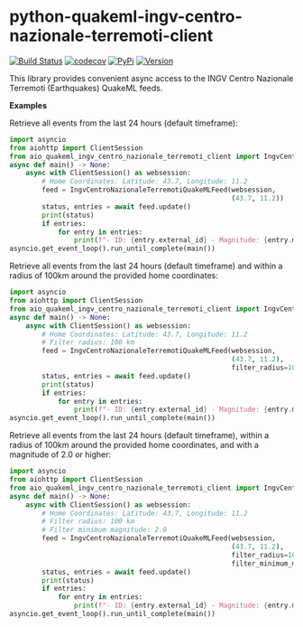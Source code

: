 # python-quakeml-ingv-centro-nazionale-terremoti-client

[![Build Status](https://github.com/exxamalte/python-aio-quakeml-ingv-centro-nazionale-terremoti-client/workflows/CI/badge.svg?branch=main)](https://github.com/exxamalte/python-aio-quakeml-ingv-centro-nazionale-terremoti-client/actions?workflow=CI)
[![codecov](https://codecov.io/gh/exxamalte/python-aio-quakeml-ingv-centro-nazionale-terremoti-client/branch/main/graph/badge.svg?token=15DT06IN30)](https://codecov.io/gh/exxamalte/python-aio-quakeml-ingv-centro-nazionale-terremoti-client)
[![PyPi](https://img.shields.io/pypi/v/aio-quakeml-ingv-centro-nazionale-terremoti-client.svg)](https://pypi.python.org/pypi/aio-quakeml-ingv-centro-nazionale-terremoti-client)
[![Version](https://img.shields.io/pypi/pyversions/aio-quakeml-ingv-centro-nazionale-terremoti-client.svg)](https://pypi.python.org/pypi/aio-quakeml-ingv-centro-nazionale-terremoti-client)

This library provides convenient async access to the INGV Centro Nazionale Terremoti (Earthquakes) QuakeML feeds.


**Examples**

Retrieve all events from the last 24 hours (default timeframe):
```python
import asyncio
from aiohttp import ClientSession
from aio_quakeml_ingv_centro_nazionale_terremoti_client import IngvCentroNazionaleTerremotiQuakeMLFeed
async def main() -> None:
    async with ClientSession() as websession:    
        # Home Coordinates: Latitude: 43.7, Longitude: 11.2
        feed = IngvCentroNazionaleTerremotiQuakeMLFeed(websession, 
                                                       (43.7, 11.2))
        status, entries = await feed.update()
        print(status)
        if entries:
            for entry in entries:
                print(f"- ID: {entry.external_id} - Magnitude: {entry.magnitude.mag} - Distance: {entry.distance_to_home:.2f}")
asyncio.get_event_loop().run_until_complete(main())
```

Retrieve all events from the last 24 hours (default timeframe) and within a radius of
100km around the provided home coordinates:
```python
import asyncio
from aiohttp import ClientSession
from aio_quakeml_ingv_centro_nazionale_terremoti_client import IngvCentroNazionaleTerremotiQuakeMLFeed
async def main() -> None:
    async with ClientSession() as websession:    
        # Home Coordinates: Latitude: 43.7, Longitude: 11.2
        # Filter radius: 100 km
        feed = IngvCentroNazionaleTerremotiQuakeMLFeed(websession, 
                                                       (43.7, 11.2),
                                                       filter_radius=100)
        status, entries = await feed.update()
        print(status)
        if entries:
            for entry in entries:
                print(f"- ID: {entry.external_id} - Magnitude: {entry.magnitude.mag} - Distance: {entry.distance_to_home:.2f}")
asyncio.get_event_loop().run_until_complete(main())
```

Retrieve all events from the last 24 hours (default timeframe), within a radius of
100km around the provided home coordinates, and with a magnitude of 2.0 or higher:
```python
import asyncio
from aiohttp import ClientSession
from aio_quakeml_ingv_centro_nazionale_terremoti_client import IngvCentroNazionaleTerremotiQuakeMLFeed
async def main() -> None:
    async with ClientSession() as websession:    
        # Home Coordinates: Latitude: 43.7, Longitude: 11.2
        # Filter radius: 100 km
        # Filter minimum magnitude: 2.0
        feed = IngvCentroNazionaleTerremotiQuakeMLFeed(websession, 
                                                       (43.7, 11.2),
                                                       filter_radius=100,
                                                       filter_minimum_magnitude=2.0)
        status, entries = await feed.update()
        print(status)
        if entries:
            for entry in entries:
                print(f"- ID: {entry.external_id} - Magnitude: {entry.magnitude.mag} - Distance: {entry.distance_to_home:.2f}")
asyncio.get_event_loop().run_until_complete(main())
```
